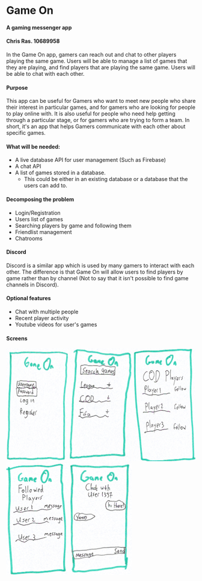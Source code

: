 # Game On
#### A gaming messenger app
#### Chris Ras. 10689958

In the Game On app, gamers can reach out and chat to other players playing the same game. Users will be able to manage a list of games that they are playing, and find players that are playing the same game. Users will be able to chat with each other. 

#### Purpose
This app can be useful for Gamers who want to meet new people who share their interest in particular games, and for gamers who are looking for people to play online with. It is also useful for people who need help getting through a particular stage, or for gamers who are trying to form a team. In short, it's an app that helps Gamers communicate with each other about specific games. 

#### What will be needed:
* A live database API for user management (Such as Firebase)
* A chat API
* A list of games stored in a database.
  * This could be either in an existing database or a database that the users can add to.

#### Decomposing the problem
* Login/Registration
* Users list of games
* Searching players by game and following them
* Friendlist management
* Chatrooms

#### Discord
Discord is a similar app which is used by many gamers to interact with each other. The difference is that Game On will allow users to find players by game rather than by channel (Not to say that it isn't possible to find game channels in Discord). 

#### Optional features
* Chat with multiple people
* Recent player activity
* Youtube videos for user's games

#### Screens
<img src="https://github.com/cmdras/GameOn/blob/master/doc/LoginScreen.png" alt="Login Screen" width="165" height="300"> <img src="https://github.com/cmdras/GameOn/blob/master/doc/GameSearchScreen.png" alt="Game Search Screen" width="165" height="300"> <img src="https://github.com/cmdras/GameOn/blob/master/doc/GamePlayersScreen.png" alt="Game Players Screen" width="165" height="300"> <img src="https://github.com/cmdras/GameOn/blob/master/doc/FollowedPlayersScreen.png" alt="Followed Players screen" width="165" height="300"> <img src="https://github.com/cmdras/GameOn/blob/master/doc/ChatScreen.png" alt="Chat Screen" width="165" height="300">
